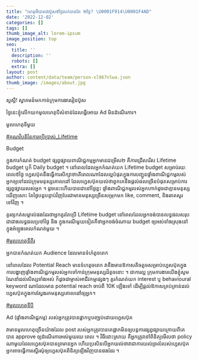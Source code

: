 ```yaml
---
title: "ហេតុអីបានជាប៊ូស៥ថ្ងៃលក់បានតែ ២ថ្ងៃ? \U0001F914\U0001F4AD"
date: '2022-12-02'
categories: []
tags: []
thumb_image_alt: lorem-ipsum
image_position: top
seo:
  title: ''
  description: ''
  robots: []
  extra: []
layout: post
author: content/data/team/person-xl967nlwa.json
thumb_image: /images/about.jpg
---
```

សួស្ដី! ស្វាគមន៍មកកាន់ក្រុមការងាររៀនប៊ូស

ថ្ងៃនេះខ្ញុំលើកយកមូលហេតុបីសំខាន់ដែលធ្វើអោយ Ad មិនដំណើរការ។

មួលហេតុទីមួយ

[#គុណវិបត្តិនៃការប្រើប្រាស់\_Lifetime](https://web.facebook.com/hashtag/%E1%9E%82%E1%9E%BB%E1%9E%8E%E1%9E%9C%E1%9E%B7%E1%9E%94%E1%9E%8F%E1%9F%92%E1%9E%8F%E1%9E%B7%E1%9E%93%E1%9F%83%E1%9E%80%E1%9E%B6%E1%9E%9A%E1%9E%94%E1%9F%92%E1%9E%9A%E1%9E%BE%E1%9E%94%E1%9F%92%E1%9E%9A%E1%9E%B6%E1%9E%9F%E1%9F%8B_lifetime?\__eep\_\_=6&\__cft\_\_%5B0%5D=AZW15C5W6c_JjqMBVFs0I3fAHXllyYrfo2\_qFLIsFnuJOteknhz4cGsXp3dEs9sSyl4QKuZZH1WN7omPvFXCo_zqSEDREKMHvuYjkW3gRZxl5S-V9oeJWtyrihoT1jDQmLJ2cNEC8t5lXq1xDhM1K9EJ&\__tn\_\_=\*NK-R)

Budget

ក្នុងការកំណត់ budget ផ្សព្វផ្សាយពាណិជ្ជកម្មអ្នកមានជម្រើស២ គឺការជ្រើសរើស Lifetime budget ឬក៏ Daily budget ។ នៅពេលដែលអ្នកកំណត់យក Lifetime budget សម្រាប់រយៈពេល៥ថ្ងៃ ហ្វេសប៊ុគនឹងធ្វើការសិក្សាថាតើពេលណាដែលល្អបំផុតក្នុងការបញ្ជូនផ្ទាំងពាណិជ្ជកម្មរបស់អ្នកឲ្យទៅដល់ក្រុមមនុស្សគោលដៅ ដែលហ្វេសប៊ុគយល់ថាពួកគេនឹងផ្ដល់ផលច្រើនបំផុតសម្រាប់ការផ្សព្វផ្សាយរបស់អ្នក ។ ដូចនេះហើយបានជានៅថ្ងៃខ្លះ ផ្ទាំងពាណិជ្ជកម្មរបស់អ្នកហាក់ដូចជាគ្មានមនុស្សឃើញសោះ តែថ្ងៃបន្ដបន្ទាប់វិញបែរជាមានមនុស្សច្រើនសម្រុកមក like, comment, និងឆាតសួរទៅវិញ ។

គួរឲ្យកត់សម្គាល់ផងដែរថាអ្នកគួរតែប្រើ  Lifetime budget នៅពេលដែលអ្នកចង់បានលទ្ធផលសរុបជាជាងលទ្ធផលប្រចាំថ្ងៃ និង ក្នុងករណីមួយទៀតគឺថាអ្នកចង់ចំណាយ budget ឲ្យអស់ទាំងស្រុងនៅក្នុងអំឡុងពេលកំណត់មួយ ។

[#មួលហេតុទីពីរ](https://web.facebook.com/hashtag/%E1%9E%98%E1%9E%BD%E1%9E%9B%E1%9E%A0%E1%9F%81%E1%9E%8F%E1%9E%BB%E1%9E%91%E1%9E%B8%E1%9E%96%E1%9E%B8%E1%9E%9A?\__eep\_\_=6&\__cft\_\_%5B0%5D=AZW15C5W6c_JjqMBVFs0I3fAHXllyYrfo2\_qFLIsFnuJOteknhz4cGsXp3dEs9sSyl4QKuZZH1WN7omPvFXCo_zqSEDREKMHvuYjkW3gRZxl5S-V9oeJWtyrihoT1jDQmLJ2cNEC8t5lXq1xDhM1K9EJ&\__tn\_\_=\*NK-R)

អ្នកបានកំណត់យក Audience ដែលមានទំហំតូចពេក

នៅពេលដែល Potential Reach មានទំហតូចពេក វានឹងមានឱកាសតិចតួចសម្រាប់ហ្វេសប៊ុគក្នុងការបង្ហាញផ្ទាំងពាណិជ្ជកម្មរបស់អ្នកទៅកាន់ក្រុមមនុស្សដ៏តូចនោះ ។ ជាការល្អ ក្រុមការងារយើងខ្ញុំសូមណែនាំដល់សិស្សទាំងអស់ ក៏ដូចជាម្ចាស់អាជីវកម្មផ្សេងៗ គួរកំណត់យក interest ឬ behavioural keyword ណាដែលមាន potential reach ចាប់ពី 10K ឡើងទៅ ដើម្បីផ្ដល់ឱកាសគ្រប់គ្រាន់ដល់ហ្វេសប៊ុគក្នុងការស្វែងរកមនុស្សគោលដៅឲ្យអ្នក។

[#មួលហេតុទីបី](https://web.facebook.com/hashtag/%E1%9E%98%E1%9E%BD%E1%9E%9B%E1%9E%A0%E1%9F%81%E1%9E%8F%E1%9E%BB%E1%9E%91%E1%9E%B8%E1%9E%94%E1%9E%B8?\__eep\_\_=6&\__cft\_\_%5B0%5D=AZW15C5W6c_JjqMBVFs0I3fAHXllyYrfo2\_qFLIsFnuJOteknhz4cGsXp3dEs9sSyl4QKuZZH1WN7omPvFXCo_zqSEDREKMHvuYjkW3gRZxl5S-V9oeJWtyrihoT1jDQmLJ2cNEC8t5lXq1xDhM1K9EJ&\__tn\_\_=\*NK-R)

Ad (ផ្ទាំងពាណិជ្ជកម្ម) របស់អ្នកត្រូវបានផ្អាកឬបញ្ឈប់ដោយហ្វេសប៊ុគ

វាមានមូលហេតុច្រើនយ៉ាងដែល post របស់អ្នកត្រូវបានគេផ្អាកមិនឲ្យបន្ដការផ្សព្វផ្សាយក្រោយពីគេបាន approve ឲ្យដំណើរការអស់មួយរយៈពេល ។ វិធីដោះស្រាយ គឺអ្នកត្រូវទៅពិនិត្យមើលថា policy ណាមួយដែលហ្វេសប៊ុគបានព្រមានអ្នក ហើយប្រសិនបើអ្នកយល់ថាវាជាការយល់ច្រលំរបស់ហ្វេសប៊ុគ អ្នកអាចធ្វើការស្នើរសុំឲ្យហ្វេសប៊ុគពិនិត្យឡើងវិញបានផងដែរ ។

